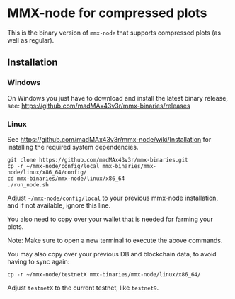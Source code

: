 
# MMX-node for compressed plots

This is the binary version of `mmx-node` that supports compressed plots (as well as regular).

## Installation

### Windows

On Windows you just have to download and install the latest binary release, see: https://github.com/madMAx43v3r/mmx-binaries/releases

### Linux

See https://github.com/madMAx43v3r/mmx-node/wiki/Installation for installing the required system dependencies.

```
git clone https://github.com/madMAx43v3r/mmx-binaries.git
cp -r ~/mmx-node/config/local mmx-binaries/mmx-node/linux/x86_64/config/
cd mmx-binaries/mmx-node/linux/x86_64
./run_node.sh
```

Adjust `~/mmx-node/config/local` to your previous mmx-node installation, and if not available, ignore this line.

You also need to copy over your wallet that is needed for farming your plots.

Note: Make sure to open a new terminal to execute the above commands.

You may also copy over your previous DB and blockchain data, to avoid having to sync again:
```
cp -r ~/mmx-node/testnetX mmx-binaries/mmx-node/linux/x86_64/
```
Adjust `testnetX` to the current testnet, like `testnet9`.


